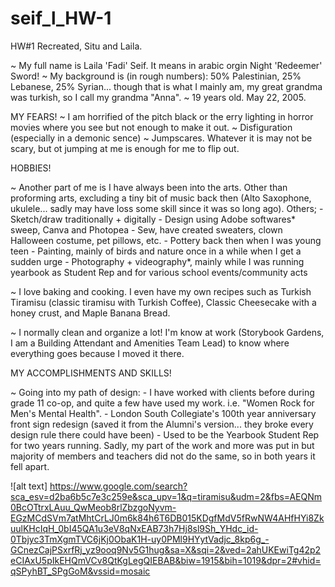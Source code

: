 # seif_l_HW-1
HW#1 Recreated, Situ and Laila.

~ My full name is Laila 'Fadi' Seif. It means in arabic orgin Night 'Redeemer' Sword!
~ My background is (in rough numbers): 50% Palestinian, 25% Lebanese, 25% Syrian... though that is what I mainly am, my great grandma was turkish, so I call my grandma "Anna".
~ 19 years old. May 22, 2005.



MY FEARS!
~ I am horrified of the pitch black or the erry lighting in horror movies where you see but not enough to make it out.
~ Disfiguration (especially in a demonic sence)
~ Jumpscares. Whatever it is may not be scary, but ot jumping at me is enough for me to flip out.



HOBBIES!

~ Another part of me is I have always been into the arts. Other than proforming arts, excluding a tiny bit of music back then (Alto Saxophone, ukulele... sadly may have loss some skill since it was so long ago). Others;
    - Sketch/draw traditionally + digitally
    - Design using Adobe softwares* sweep, Canva and Photopea
    - Sew, have created sweaters, clown Halloween costume, pet pillows, etc.
    - Pottery back then when I was young teen
    - Painting, mainly of birds and nature once in a while when I get a sudden urge
    - Photography + videography*, mainly while I was running yearbook as Student Rep and for various school events/community acts

~ I love baking and cooking. I even have my own recipes such as Turkish Tiramisu (classic tiramisu with Turkish Coffee), Classic Cheesecake with a honey crust, and Maple Banana Bread.

~ I normally clean and organize a lot! I'm know at work (Storybook Gardens, I am a Building Attendant and Amenities Team Lead) to know where everything goes because I moved it there.

MY ACCOMPLISHMENTS AND SKILLS!

~ Going into my path of design:
    - I have worked with clients before during grade 11 co-op, and quite a few have used my work. i.e. "Women Rock for Men's Mental Health".
    - London South Collegiate's 100th year anniversary front sign redesign (saved it from the Alumni's version... they broke every design rule there could have been)
    - Used to be the Yearbook Student Rep for two years running. Sadly, my part of the work and more was put in but majority of members and teachers did not do the same, so in both years it fell apart.

![alt text] https://www.google.com/search?sca_esv=d2ba6b5c7e3c259e&sca_upv=1&q=tiramisu&udm=2&fbs=AEQNm0BcOTtrxLAuu_QwMeob8rlZbzgoNyvm-EGzMCdSVm7atMhtCrLJ0m6k84h6T6DB015KDgfMdV5fRwNW4AHfHYi8ZkuulKHcIqH_0bI45QA1u3eV8qNxEAB73h7Hj8sl9Sh_YHdc_id-0Tbjyc3TmXgmTVC6jKj0ObaK1H-uy0PMl9HYytVadjc_8kp6g_-GCnezCajPSxrfRj_yz9ooq9Nv5G1hug&sa=X&sqi=2&ved=2ahUKEwiTg42p2eCIAxU5pIkEHQmVCv8QtKgLegQIEBAB&biw=1915&bih=1019&dpr=2#vhid=qSPyhBT_SPgGoM&vssid=mosaic 